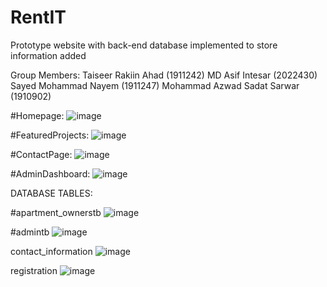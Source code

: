 # RentIT
Prototype website with back-end database implemented to store information added

Group Members:
Taiseer Rakiin Ahad (1911242)
MD Asif Intesar (2022430)
Sayed Mohammad Nayem (1911247)
Mohammad Azwad Sadat Sarwar (1910902)


#Homepage:
![image](https://github.com/Taiseer517/RentIT/assets/127662532/6a68b516-eb3f-4ea7-9b73-734cb4b0af57)

#FeaturedProjects:
![image](https://github.com/Taiseer517/RentIT/assets/127662532/4b67341e-2fee-4500-a872-d85fd3fcb4fd)

#ContactPage:
![image](https://github.com/Taiseer517/RentIT/assets/127662532/f66193e3-99d9-4d5e-8bdd-239bd86f9743)

#AdminDashboard:
![image](https://github.com/Taiseer517/RentIT/assets/127662532/9c8da21c-783e-47e7-b332-d4c8ae3375b2)



DATABASE TABLES:

#apartment_ownerstb
![image](https://github.com/Taiseer517/RentIT/assets/127662532/bdc224fd-0e83-45b8-ad90-ddc078e14bd2)

#admintb
![image](https://github.com/Taiseer517/RentIT/assets/127662532/278f4fac-5f34-4db3-a51d-916b67f172a4)

contact_information
![image](https://github.com/Taiseer517/RentIT/assets/127662532/392945ef-254d-41f1-bd9f-f72cd5229db1)

registration
![image](https://github.com/Taiseer517/RentIT/assets/127662532/40fd52e4-24bd-4fab-99b6-edcd10999360)





